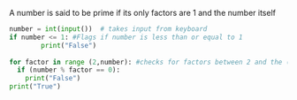 A number is said to be prime if its only factors are 1 and the number itself
``` python
number = int(input())  # takes input from keyboard
if number <= 1: #Flags if number is less than or equal to 1
        print("False")
    
for factor in range (2,number): #checks for factors between 2 and the (number-1)
  if (number % factor == 0):
    print("False")
print("True")


```
